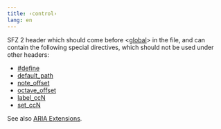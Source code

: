 ```yaml
---
title: ‹control›
lang: en
---
```

SFZ 2 header which should come before <[global](global)> in the file,
and can contain the following special directives,
which should not be used under other headers:

- [#define](/directives/define)
- [default_path](/opcodes/default_path)
- [note_offset](/opcodes/note_offset)
- [octave_offset](/opcodes/octave_offset)
- [label_ccN](/opcodes/label_ccN)
- [set_ccN](/opcodes/set_ccN)

See also [ARIA Extensions](/extensions/aria/#instrument-settings).
